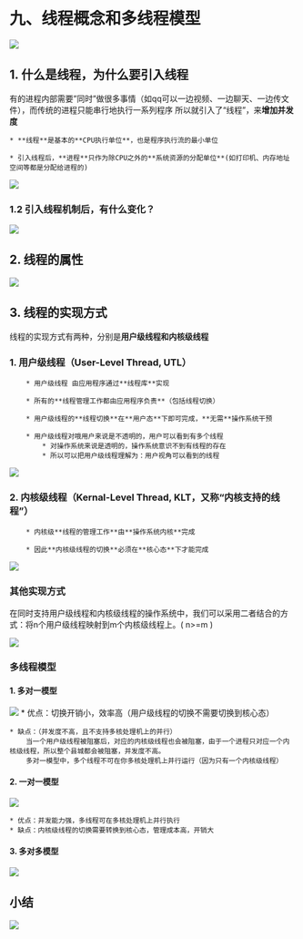# 九、线程概念和多线程模型

![](%E4%B9%9D%E3%80%81%E7%BA%BF%E7%A8%8B%E6%A6%82%E5%BF%B5%E5%92%8C%E5%A4%9A%E7%BA%BF%E7%A8%8B%E6%A8%A1%E5%9E%8B/%E6%88%AA%E5%B1%8F2021-03-26%2013.19.03.png)

## 1. 什么是线程，为什么要引入线程
有的进程内部需要”同时”做很多事情（如qq可以一边视频、一边聊天、一边传文件），而传统的进程只能串行地执行一系列程序
所以就引入了“线程”，来**增加并发度**

	* **线程**是基本的**CPU执行单位**，也是程序执行流的最小单位

	* 引入线程后，**进程**只作为除CPU之外的**系统资源的分配单位**(如打印机、内存地址空间等都是分配给进程的)
![](%E4%B9%9D%E3%80%81%E7%BA%BF%E7%A8%8B%E6%A6%82%E5%BF%B5%E5%92%8C%E5%A4%9A%E7%BA%BF%E7%A8%8B%E6%A8%A1%E5%9E%8B/%E6%88%AA%E5%B1%8F2021-03-26%2013.24.39.png)

### 1.2 引入线程机制后，有什么变化？
![](%E4%B9%9D%E3%80%81%E7%BA%BF%E7%A8%8B%E6%A6%82%E5%BF%B5%E5%92%8C%E5%A4%9A%E7%BA%BF%E7%A8%8B%E6%A8%A1%E5%9E%8B/%E6%88%AA%E5%B1%8F2021-03-26%2013.30.58.png)

## 2. 线程的属性
![](%E4%B9%9D%E3%80%81%E7%BA%BF%E7%A8%8B%E6%A6%82%E5%BF%B5%E5%92%8C%E5%A4%9A%E7%BA%BF%E7%A8%8B%E6%A8%A1%E5%9E%8B/A56BE343-F50F-4AC1-B824-BC0A0309D978.png)

## 3. 线程的实现方式
线程的实现方式有两种，分别是**用户级线程和内核级线程**

### 1. **用户级线程**（User-Level Thread, UTL）

		* 用户级线程 由应用程序通过**线程库**实现

		* 所有的**线程管理工作都由应用程序负责**（包括线程切换）

		* 用户级线程的**线程切换**在**用户态**下即可完成，**无需**操作系统干预

		* 用户级线程对哦用户来说是不透明的，用户可以看到有多个线程
			* 对操作系统来说是透明的，操作系统意识不到有线程的存在
			* 所以可以把用户级线程理解为：用户视角可以看到的线程

![](%E4%B9%9D%E3%80%81%E7%BA%BF%E7%A8%8B%E6%A6%82%E5%BF%B5%E5%92%8C%E5%A4%9A%E7%BA%BF%E7%A8%8B%E6%A8%A1%E5%9E%8B/%E6%88%AA%E5%B1%8F2021-03-26%2015.09.21.png)


### 2. 内核级线程（Kernal-Level Thread, KLT，又称“内核支持的线程”）

		* 内核级**线程的管理工作**由**操作系统内核**完成

		* 因此**内核级线程的切换**必须在**核心态**下才能完成

![](%E4%B9%9D%E3%80%81%E7%BA%BF%E7%A8%8B%E6%A6%82%E5%BF%B5%E5%92%8C%E5%A4%9A%E7%BA%BF%E7%A8%8B%E6%A8%A1%E5%9E%8B/%E6%88%AA%E5%B1%8F2021-03-26%2015.13.42.png)


### 其他实现方式

在同时支持用户级线程和内核级线程的操作系统中，我们可以采用二者结合的方式：将n个用户级线程映射到m个内核级线程上。( n>=m )

![](%E4%B9%9D%E3%80%81%E7%BA%BF%E7%A8%8B%E6%A6%82%E5%BF%B5%E5%92%8C%E5%A4%9A%E7%BA%BF%E7%A8%8B%E6%A8%A1%E5%9E%8B/BEA82C83-EA37-4F9C-951F-867542496753.png)


### 多线程模型

#### 1. 多对一模型
![](%E4%B9%9D%E3%80%81%E7%BA%BF%E7%A8%8B%E6%A6%82%E5%BF%B5%E5%92%8C%E5%A4%9A%E7%BA%BF%E7%A8%8B%E6%A8%A1%E5%9E%8B/EB354B37-3910-4C42-8217-83E1AB062000.png)
	* 优点：切换开销小，效率高（用户级线程的切换不需要切换到核心态）

	* 缺点：（并发度不高，且不支持多核处理机上的并行）
		当一个用户级线程被阻塞后，对应的内核级线程也会被阻塞，由于一个进程只对应一个内核级线程，所以整个县城都会被阻塞，并发度不高。
		多对一模型中，多个线程不可在你多核处理机上并行运行（因为只有一个内核级线程）


#### 2. 一对一模型

![](%E4%B9%9D%E3%80%81%E7%BA%BF%E7%A8%8B%E6%A6%82%E5%BF%B5%E5%92%8C%E5%A4%9A%E7%BA%BF%E7%A8%8B%E6%A8%A1%E5%9E%8B/4496A5B4-94D7-479A-9E4A-29840E23CF9B.png)

	* 优点：并发能力强，多线程可在多核处理机上并行执行
	* 缺点：内核级线程的切换需要转换到核心态，管理成本高，开销大


#### 3. 多对多模型

![](%E4%B9%9D%E3%80%81%E7%BA%BF%E7%A8%8B%E6%A6%82%E5%BF%B5%E5%92%8C%E5%A4%9A%E7%BA%BF%E7%A8%8B%E6%A8%A1%E5%9E%8B/8BE0D2DF-9C68-4F65-BE76-85E49FD21A8A.png)


## 小结
![](%E4%B9%9D%E3%80%81%E7%BA%BF%E7%A8%8B%E6%A6%82%E5%BF%B5%E5%92%8C%E5%A4%9A%E7%BA%BF%E7%A8%8B%E6%A8%A1%E5%9E%8B/B6F8B6BD-C8B9-4A01-928C-267D8272A70A.png)


